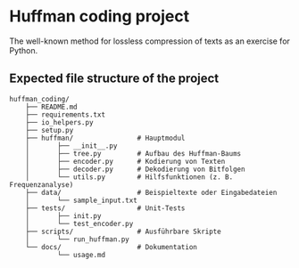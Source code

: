 # Huffman coding project
The well-known method for lossless compression of texts as an exercise for Python.

## Expected file structure of the project
```
huffman_coding/
    ├── README.md
    ├── requirements.txt
    ├── io_helpers.py
    ├── setup.py
    ├── huffman/                # Hauptmodul 
    │       ├── __init__.py 
    │       ├── tree.py         # Aufbau des Huffman-Baums 
    │       ├── encoder.py      # Kodierung von Texten 
    │       ├── decoder.py      # Dekodierung von Bitfolgen 
    │       └── utils.py        # Hilfsfunktionen (z. B. Frequenzanalyse)
    ├── data/                   # Beispieltexte oder Eingabedateien
    │       └── sample_input.txt
    ├── tests/                  # Unit-Tests
    │       ├── init.py
    │       └── test_encoder.py
    ├── scripts/                # Ausführbare Skripte
    │       └── run_huffman.py
    └── docs/                   # Dokumentation
            └── usage.md
```
